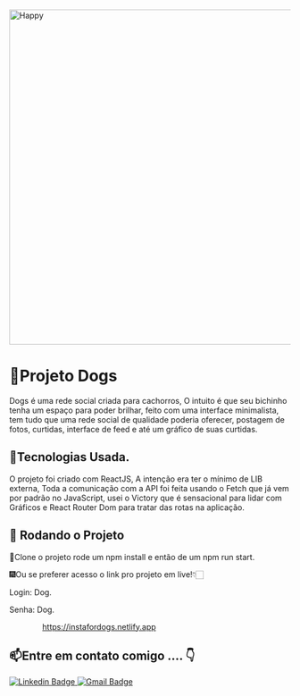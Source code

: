&nbsp;&nbsp;&nbsp;&nbsp;&nbsp;&nbsp;&nbsp;&nbsp;&nbsp;&nbsp;&nbsp;&nbsp;&nbsp;&nbsp;&nbsp;&nbsp;&nbsp; &nbsp; &nbsp; &nbsp; &nbsp; <img width="600" 
  src="https://www.imagemhost.com.br/images/2021/08/10/Screen.png"  alt="Happy">
  
# 🐶Projeto Dogs 
 <div>  
<p>Dogs é uma rede social criada para cachorros, O intuito é que seu bichinho tenha um espaço para poder brilhar, feito com uma interface minimalista, tem tudo que uma rede social de qualidade poderia oferecer, postagem de fotos, curtidas, interface de feed e até um gráfico de suas curtidas.</p>
</div>

## 🐾Tecnologias Usada.

O projeto foi criado com ReactJS, A intenção era  ter o mínimo de LIB externa, Toda a comunicação com a API foi feita usando o Fetch que já vem por padrão no JavaScript, usei o Victory que é sensacional para lidar com Gráficos e React Router Dom para tratar das rotas na aplicação.

## 📲 Rodando o Projeto

🎇Clone o projeto rode um npm install e então de um npm run start.

🎆Ou se preferer acesso o link pro projeto em live!👇🏻

Login: Dog.

Senha: Dog.

&nbsp;&nbsp;&nbsp;&nbsp;&nbsp;&nbsp;&nbsp;&nbsp;&nbsp;&nbsp;&nbsp;&nbsp;&nbsp;&nbsp; https://instafordogs.netlify.app

## 📫Entre em contato  comigo .... 👇

[![Linkedin Badge](https://img.shields.io/badge/-Paulo%20Azevedo-0077B5?style=flat-square&logo=Linkedin&logoColor=white&link=https://www.linkedin.com/in/pauloemidio/)  ](https://www.linkedin.com/in/pauloemidio/)
[![Gmail Badge](https://img.shields.io/badge/-pauloemidioazevedo@gmail.com-D14836?style=flat-square&logo=Gmail&logoColor=white&link=mailto:pauloemidioazevedo@gmail.com)](mailto:pauloemidioazevedo@gmail.com)
